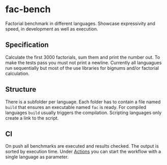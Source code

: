 # fac-bench

Factorial benchmark in different languages. Showcase expressivity and speed, in
development as well as execution.

## Specification

Calculate the first 3000 factorials, sum them and print the number out. To make the
tests pass you must not print a newline. Currently all languagues run sequentially but
most of the use libraries for bignums and/or factorial calculation.

## Structure

There is a subfolder per language. Each folder has to contain a file named `build` that
ensures an executable named `fac` is ready. For compiled languages `build` usually triggers
the compilation. Scripting languages only create a link to the script.

## CI

On push all benchmarks are executed and results checked. The output is sorted by execution
time. Under [Actions](https://github.com/robindaumann/fac-bench/actions?query=workflow%3A%22Benchmark+CI%22)
you can start the workflow with a single language as parameter.
